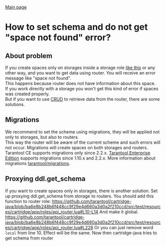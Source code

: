 [Main page](../README.md)

# How to set schema and do not get "space not found" error?

## About problem
If you create spaces only on storages inside a storage role [like this](https://github.com/tarantool/cartridge-java/blob/ba6e8b248b6f448cc9f29e4d660a3d0a2f210ccd/src/test/resources/cartridge/app/roles/api_storage.lua#L12-L220)
or any other way, and you want to get data using router. You will receive an error message like "space not found".  
This happens because router does not have information about this space.  
If you work directly with a storage you won't get this kind of error if spaces was created properly.  
But if you want to use [CRUD](https://github.com/tarantool/crud) to retrieve data from the router, there are some solutions.  

## Migrations
We recommend to set the scheme using migrations, they will be applied not only to storages, but also to routers.  
This way the router will be aware of the current scheme and such errors will not occur.
Migrations will create spaces on both storages and routers.  
Tarantool CE supports migrations only since 2.2.x.
[Tarantool Enterprise Edition](https://www.tarantool.io/ru/product/enterprise/) supports migrations since 1.10.x and 2.2.x.
More information about migrations [tarantool/migrations](https://github.com/tarantool/migrations).  

## Proxying ddl.get_schema
If you want to create spaces only in storages, there is another solution.
Set up proxying ddl.get_schema from storage to routers. You should add this function to router role:
https://github.com/tarantool/cartridge-java/blob/ba6e8b248b6f448cc9f29e4d660a3d0a2f210ccd/src/test/resources/cartridge/app/roles/api_router.lua#L10-L14
And make it global.
https://github.com/tarantool/cartridge-java/blob/ba6e8b248b6f448cc9f29e4d660a3d0a2f210ccd/src/test/resources/cartridge/app/roles/api_router.lua#L228
Or you can just remove word `local` from line 10. Effect will be the same.
Now then cartridge-java tries to get schema from router 

